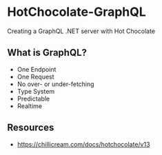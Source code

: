 # HotChocolate-GraphQL
Creating a GraphQL .NET server with Hot Chocolate

## What is GraphQL?
- One Endpoint
- One Request
- No over- or under-fetching
- Type System
- Predictable
- Realtime

## Resources
- https://chillicream.com/docs/hotchocolate/v13